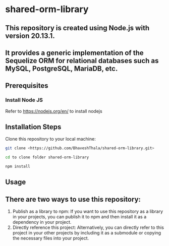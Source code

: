 # shared-orm-library
## This repository is created using Node.js with version 20.13.1.

## It provides a generic implementation of the Sequelize ORM for relational databases such as MySQL, PostgreSQL, MariaDB, etc.

## Prerequisites

### Install Node JS
Refer to https://nodejs.org/en/ to install nodejs

## Installation Steps

Clone this repository to your local machine:
```bash
git clone <https://github.com/BhaveshThala/shared-orm-library.git> 
```
```bash
cd to clone folder shared-orm-library
```
```bash 
npm install
```
   
## Usage
## There are two ways to use this repository:
1) Publish as a library to npm: If you want to use this repository as a library in your projects, you can publish it to npm and then install it as a dependency in your project.
2) Directly reference this project: Alternatively, you can directly refer to this project in your other projects by including it as a submodule or copying the necessary files into your project.
